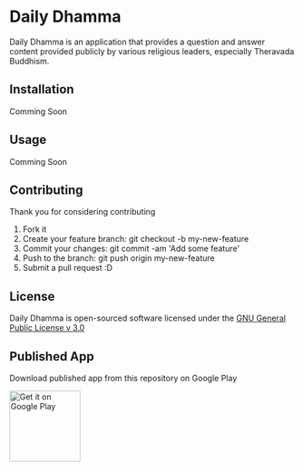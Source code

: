 # Daily Dhamma
Daily Dhamma is an application that provides a question and answer content provided publicly by various religious leaders, especially Theravada Buddhism.

## Installation
Comming Soon

## Usage
Comming Soon

## Contributing
Thank you for considering contributing

1. Fork it
2. Create your feature branch: git checkout -b my-new-feature
3. Commit your changes: git commit -am 'Add some feature'
4. Push to the branch: git push origin my-new-feature
5. Submit a pull request :D

## License
Daily Dhamma is open-sourced software licensed under the [GNU General Public License v 3.0
](https://github.com/martiendt/daily-dhamma/blob/master/LICENSE)

## Published App
Download published app from this repository on Google Play

<a href='https://play.google.com/store/apps/details?id=red.point.dailydhamma&hl=en&pcampaignid=MKT-Other-global-all-co-prtnr-py-PartBadge-Mar2515-1'>
<img width="125px" alt='Get it on Google Play' src='https://play.google.com/intl/en_us/badges/images/generic/en_badge_web_generic.png'/>
</a>
